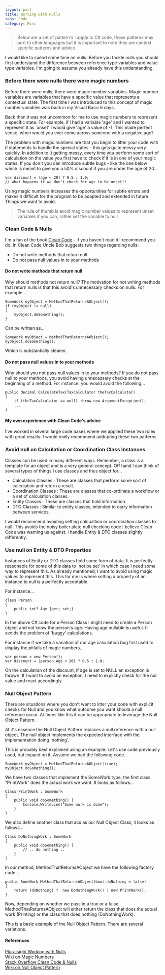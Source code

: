 ```yaml
---
layout: post
title: Working with Nulls
tags: Code 
category: Misc
---
```


> Below are a set of pattern's I apply to C# code, these patterns may port to other languages but it is important to note they are context specific patterns and advice.

I would like to spend some time on nulls. Before you tackle nulls you should first understand the difference between reference type variables and value type variables. I'm going to assume you already have this understanding.

### Before there were nulls there were magic numbers

Before there were nulls, there were magic number variables. Magic number variables are variables that have a specific value that represents a contextual state. The first time I was introduced to this concept of magic number variables was back in my Visual Basic 6 days. 

Back then it was not uncommon for me to use magic numbers to represent a specific state. For example, if I had a variable 'age' and I wanted to represent it as 'unset' I would give 'age' a value of -1. This made perfect sense, when would you ever come across someone with a negative age?

The problem with magic numbers are that you begin to litter your code with if statements to handle the special states - this gets quite messy very quickly. In addition to it getting messy, every time you perform some sort of calculation on the value you first have to check if it is in one of your magic states. If you don't you can introduce subtle bugs - like the one below which is meant to give you a 50% discount if you are under the age of 20...

~~~
var discount = (age < 20) ? 0.5 : 1.0;  
// what happens if we don't check for age to be unset!!
~~~

Using magic numbers increases the opportunities for subtle errors and makes it difficult for the program to be adapted and extended in future. Things we want to avoid.

> The rule of thumb is avoid magic number values to represent unset variables if you can, rather set the variable to null

### Clean Code & Nulls

I'm a fan of the book [Clean Code](http://blog.markpearl.co.za/Clean-Code) - if you haven't read it I recommend you do. In Clean Code Uncle Bob suggests two things regarding nulls:

- Do not write methods that return null   
- Do not pass null values in to your methods   

#### Do not write methods that return null 

Why should methods not return null? The motivation for not writing methods that return nulls is that this avoid's unnecessary checks on nulls. For example...  

~~~
SomeWork myObject = MethodThatReturnsAObject();
if (myObject != null) 
{
    myObject.doSomething();
}
~~~

Can be written as...

~~~
SomeWork myObject = MethodThatReturnsAObject();
myObject.doSomething();
~~~

Which is substantially cleaner.

#### Do not pass null values in to your methods

Why should you not pass null values in to your methods? If you do not pass null to your methods, you avoid having unnecessary checks at the beginning of a method. For instance, you would avoid the following...

~~~
public decimal CalculateTax(TaxCalculator theTaxCalculator)
{
    if (theTaxCalculator == null) throw new ArgumentException();
    ...
} 
~~~

#### My own experience with Clean Code's advice

I've worked in several large code bases where we applied these two rules with great results. I would really recommend addopting these two patterns.

### Avoid null on Calculation or Coordination Class Instances

Classes can be used in many different ways. Remember, a class is a template for an object and is a very general concept. Off hand I can think of several types of things I use classes and thus object for...

- Calculation Classes : These are classes that perform some sort of calculation and return a result.  
- Coordination Classes : These are classes that co-ordinate a workflow or a set of calculation classes.  
- Entity Classes : These are classes that hold information. 
- DTO Classes : Similar to entity classes, intended to carry information between services.   

I would recommend avoiding setting calcualtion or coordination classes to null. This avoids the noisy boiler plate null checking code I believe Clean Code was warning us against. I handle Entity & DTO classes slightly differently.

### Use null on Entity & DTO Properties

Instances of Entity or DTO classes hold some form of data. It is perfectly reasonable for some of this data to 'not be set' in which case I need some way to represent this. As already mentioned, I want to avoid using magic values to represent this. This for me is where setting a property of an instance to null is a perfectly acceptable.

For instance...  

~~~
class Person 
{
    public int? Age {get; set;}
}
~~~

In the above C# code for a Person Class I might need to create a Person object and not know the person's age. Having age nullable is useful. It avoids the problem of 'buggy' calculations. 

For instance if we take a variation of our age calculation bug first used to display the pitfalls of magic numbers...  

~~~
var person = new Person();
var discount = (person.Age < 20) ? 0.5 : 1.0;  
~~~

On the calculation of the discount, if age is set to NULL an exception is thrown. If I want to avoid an exception, I need to explictly check for the null value and react accordingly.

### Null Object Pattern

There are situations where you don't want to litter your code with explicit checks for Null and you know what outcome you want should a null reference occur. At times like this it can be appropriate to leverage the Null Object Pattern.

At it's essence the Null Object Pattern replaces a null reference with a null object. The null object implements the expected interface with the implementation doing 'nothing'.

This is probably best explained using an example. Let's use code previously used, but expand on it. Assume we had the following code...

~~~
SomeWork myObject = MethodThatReturnsAObject(true);
myObject.doSomething();
~~~

We have two classes that implement the SomeWork type, the first class "PrintWork" does the actual work we want. It looks as follows...

~~~
Class PrintWork : SomeWork
{
	public void doSomething() {
		Console.WriteLine("Some work is done");
	}
}
~~~

We also define another class that acs as our Null Object Class, it looks as follows...

~~~
Class DoNothingWork : SomeWork
{
	public void doSomething() {
		// .. do nothing ..
	}
}
~~~

In our method, MethodThatReturnsAObject we have the following factory code...

~~~
public SomeWork MethodThatReturnsAObject(bool doNothing = false) 
{
	return (doNothing) ?  new DoNothingWork() : new PrintWork();
}
~~~

Now, depending on whether we pass in a true or a false, MethodThatReturnsAObject will either return the class that does the actual work (Printing) or the class that does nothing (DoNothingWork).

This is a basic example of the Null Object Pattern. There are several variations.

#### References

[Pluralsight Working with Nulls](https://app.pluralsight.com/library/courses/csharp-nulls-working)  
[Wiki on Magic Numbers](https://en.wikipedia.org/wiki/Magic_number_(programming)#Unnamed_numerical_constants)  
[Stack Overflow Clean Code & Nulls](http://stackoverflow.com/questions/6371956/confused-with-uncle-bob-explanation-on-handling-null-objects-in-book-clean-code)  
[Wiki on Null Object Pattern](https://en.wikipedia.org/wiki/Null_Object_pattern)  
